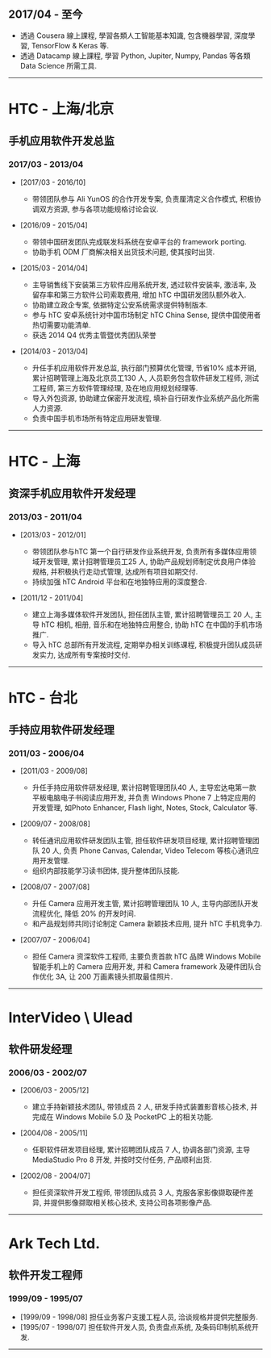 ## 2017/04 - 至今

- 透過 Cousera 線上課程, 學習各類人工智能基本知識, 包含機器學習, 深度學習, TensorFlow & Keras 等.
- 透過 Datacamp 線上課程, 學習 Python, Jupiter, Numpy, Pandas 等各類 Data Science 所需工具.

---

# HTC - 上海/北京

## 手机应用软件开发总监

### 2017/03 - 2013/04

- [2017/03 - 2016/10]
    - 带领团队参与 Ali YunOS 的合作开发专案, 负责厘清定义合作模式, 积极协调双方资源, 参与各项功能规格讨论会议.

- [2016/09 - 2015/04]
    - 带领中国研发团队完成联发科系统在安卓平台的 framework porting.
    - 协助手机 ODM 厂商解决相关出货技术问题, 使其按时出货.

- [2015/03 - 2014/04]
    - 主导销售线下安装第三方软件应用系统开发, 透过软件安装率, 激活率, 及留存率和第三方软件公司索取费用, 增加 hTC 中国研发团队额外收入.
    - 协助建立政企专案, 依据特定公安系统需求提供特制版本.
    - 参与 hTC 安卓系统针对中国市场制定 hTC China Sense, 提供中国使用者热切需要功能清单.
    - 获选 2014 Q4 优秀主管暨优秀团队荣誉

- [2014/03 - 2013/04]
    - 升任手机应用软件开发总监, 执行部门预算优化管理, 节省10% 成本开销, 累计招聘管理上海及北京员工130 人, 人员职务包含软件研发工程师, 测试工程师, 第三方软件管理经理, 及在地应用规划经理等.
    - 导入外包资源, 协助建立保密开发流程, 填补自行研发作业系统产品化所需人力资源. 
    - 负责中国手机市场所有特定应用研发管理.

---

# HTC - 上海

## 资深手机应用软件开发经理

### 2013/03 - 2011/04

- [2013/03 - 2012/01]
    - 带领团队参与hTC 第一个自行研发作业系统开发, 负责所有多媒体应用领域开发管理, 累计招聘管理员工25 人, 协助产品规划师制定优良用户体验规格, 并积极执行走动式管理, 达成所有项目如期交付.
    - 持续加强 hTC Android 平台和在地独特应用的深度整合.

- [2011/12 - 2011/04]
    - 建立上海多媒体软件开发团队, 担任团队主管, 累计招聘管理员工 20 人, 主导 hTC 相机, 相册, 音乐和在地独特应用整合, 协助 hTC 在中国的手机市场推广.
    - 导入 hTC 总部所有开发流程, 定期举办相关训练课程, 积极提升团队成员研发实力, 达成所有专案按时交付.

---

# hTC - 台北

## 手持应用软件研发经理

### 2011/03 - 2006/04

- [2011/03 - 2009/08]
    - 升任手持应用软件研发经理, 累计招聘管理团队40 人, 主导宏达电第一款平板电脑电子书阅读应用开发, 并负责 Windows Phone 7 上特定应用的开发管理, 如Photo Enhancer, Flash light, Notes, Stock, Calculator 等.

- [2009/07 - 2008/08]
    - 转任通讯应用软件研发团队主管, 担任软件研发项目经理, 累计招聘管理团队 20 人, 负责 Phone Canvas, Calendar, Video Telecom 等核心通讯应用开发管理.
    - 组织内部技能学习读书团体, 提升整体团队技能.

- [2008/07 - 2007/08]
    - 升任 Camera 应用开发主管, 累计招聘管理团队 10 人, 主导内部团队开发流程优化, 降低 20% 的开发时间.
    - 和产品规划师共同讨论制定 Camera 新颖技术应用, 提升 hTC 手机竞争力.

- [2007/07 - 2006/04]
    - 担任 Camera 资深软件工程师, 主要负责首款 hTC 品牌 Windows Mobile 智能手机上的 Camera 应用开发, 并和 Camera framework 及硬件团队合作优化 3A, 让 200 万画素镜头抓取最佳照片.

---

# InterVideo \ Ulead

## 软件研发经理

### 2006/03 - 2002/07

- [2006/03 - 2005/12]
    - 建立手持新颖技术团队, 带领成员 2 人, 研发手持式装置影音核心技术, 并完成在 Windows Mobile 5.0 及 PocketPC 上的相关功能.

- [2004/08 - 2005/11]
    - 任职软件研发项目经理, 累计招聘团队成员 7 人, 协调各部门资源, 主导 MediaStudio Pro 8 开发, 并按时交付任务, 产品顺利出货.

- [2002/08 - 2004/07]
    - 担任资深软件开发工程师, 带领团队成员 3 人, 克服各家影像撷取硬件差异, 并提供影像撷取相关核心技术, 支持公司各项影像产品.

---

# Ark Tech Ltd.

## 软件开发工程师

### 1999/09 - 1995/07

- [1999/09 - 1998/08] 担任业务客户支援工程人员, 洽谈规格并提供完整服务.
- [1995/07 - 1998/07] 担任软件开发人员, 负责盘点系统, 及条码印制机系统开发.

---

